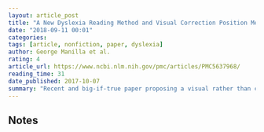 ```yaml
---
layout: article_post
title: "A New Dyslexia Reading Method and Visual Correction Position Method"
date: "2018-09-11 00:01"
categories:
tags: [article, nonfiction, paper, dyslexia]
author: George Manilla et al.
rating: 4
article_url: https://www.ncbi.nlm.nih.gov/pmc/articles/PMC5637968/
reading_time: 31
date_published: 2017-10-07
summary: "Recent and big-if-true paper proposing a visual rather than cognitive fix for dyslexia. Need to keep it in mind when doing further research"
---
```


## Notes
